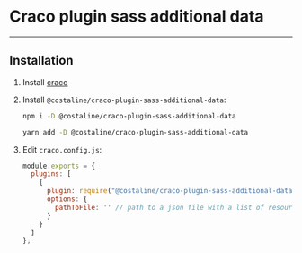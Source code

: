 # Craco plugin sass additional data

-----

## Installation

1. Install [craco](https://github.com/gsoft-inc/craco/blob/master/packages/craco/README.md#installation)

2. Install `@costaline/craco-plugin-sass-additional-data`:

   ```sh
   npm i -D @costaline/craco-plugin-sass-additional-data
   ```

   ```sh
   yarn add -D @costaline/craco-plugin-sass-additional-data
   ```

3. Edit `craco.config.js`:

   ```js
   module.exports = {
     plugins: [
       {
         plugin: require("@costaline/craco-plugin-sass-additional-data"),
         options: {
           pathToFile: '' // path to a json file with a list of resources
         }
       }
     ]
   };
   ```
